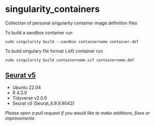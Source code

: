 # singularity_containers
Collection of personal singularity container image definition files 

To build a sandbox container run

`sudo singularity build --sandbox containername container.def`

To build singulary file format (.sif) container run

`sudo singularity build containername.sif containername.def`

## [Seurat v5](https://github.com/evchambers/singularity_containers/tree/main/Seurat_v5)
* Ubuntu 22.04
* R 4.3.0
* Tidyverse v2.0.0
* Seurat v5 (Seurat_4.9.9.9042)

*Please open a pull request if you would like to make additions, fixes or improvements*
